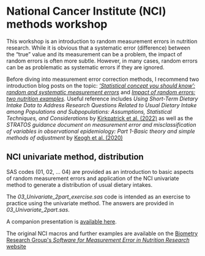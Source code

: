 # National Cancer Institute (NCI) methods workshop

This workshop is an introduction to random measurement errors in nutrition research. While it is obvious that a systematic error (difference) between the “true” value and its measurement can be a problem, the impact of random errors is often more subtle. However, in many cases, random errors can be as problematic as systematic errors if they are ignored.

Before diving into measurement error correction methods, I recommend two introduction blog posts on the topic: *[‘Statistical concept you should know’: random and systematic measurement errors](https://didierbrassard.github.io/posts/2022/11/blog-post-6/)* and *[Impact of random errors: two nutrition examples](https://didierbrassard.github.io/posts/2022/11/blog-post-7/)*. Useful reference includes *Using Short-Term Dietary Intake Data to Address Research Questions Related to Usual Dietary Intake among Populations and Subpopulations: Assumptions, Statistical Techniques, and Considerations* by [Kirkpatrick et al. (2022)](https://pubmed.ncbi.nlm.nih.gov/35283362/) as well as the *STRATOS guidance document on measurement error and misclassification of variables in observational epidemiology: Part 1-Basic theory and simple methods of adjustment* by [Keogh et al. (2020)](https://pubmed.ncbi.nlm.nih.gov/32246539/)

## NCI univariate method, distribution

SAS codes (01, 02, ... 04) are provided as an introduction to basic aspects of random measurement errors and application of the NCI univariate method to generate a distribution of usual dietary intakes.

The *03_Univariate_2part_exercise.sas* code is intended as an exercise to practice using the univariate method. The answers are provided in *03_Univariate_2part.sas*.

A companion presentation is [available here](https://drive.google.com/file/d/1VKxCEDkiGSCbAYVioob-s4krjDJut4uT/view?usp=sharing).

The original NCI macros and further examples are available on the [Biometry Research Group's *Software for Measurement Error in Nutrition Research* website](https://prevention.cancer.gov/research-groups/biometry/measurement-error-impact/software-measurement-error)

